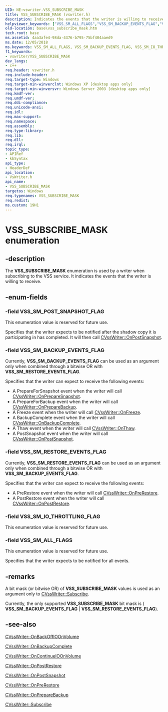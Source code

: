 ```yaml
---
UID: NE:vswriter.VSS_SUBSCRIBE_MASK
title: VSS_SUBSCRIBE_MASK (vswriter.h)
description: Indicates the events that the writer is willing to receive.
helpviewer_keywords: ["VSS_SM_ALL_FLAGS","VSS_SM_BACKUP_EVENTS_FLAG","VSS_SM_IO_THROTTLING_FLAG","VSS_SM_POST_SNAPSHOT_FLAG","VSS_SM_RESTORE_EVENTS_FLAG","VSS_SUBSCRIBE_MASK","VSS_SUBSCRIBE_MASK enumeration [VSS]","_win32_vss_subscribe_mask","base.vss_subscribe_mask","enumeration [VSS]","vswriter/VSS_SM_ALL_FLAGS","vswriter/VSS_SM_BACKUP_EVENTS_FLAG","vswriter/VSS_SM_IO_THROTTLING_FLAG","vswriter/VSS_SM_POST_SNAPSHOT_FLAG","vswriter/VSS_SM_RESTORE_EVENTS_FLAG","vswriter/VSS_SUBSCRIBE_MASK"]
old-location: base\vss_subscribe_mask.htm
tech.root: base
ms.assetid: 4aa3afe4-98da-4376-b795-75bf404aaed9
ms.date: 12/05/2018
ms.keywords: VSS_SM_ALL_FLAGS, VSS_SM_BACKUP_EVENTS_FLAG, VSS_SM_IO_THROTTLING_FLAG, VSS_SM_POST_SNAPSHOT_FLAG, VSS_SM_RESTORE_EVENTS_FLAG, VSS_SUBSCRIBE_MASK, VSS_SUBSCRIBE_MASK enumeration [VSS], _win32_vss_subscribe_mask, base.vss_subscribe_mask, enumeration [VSS], vswriter/VSS_SM_ALL_FLAGS, vswriter/VSS_SM_BACKUP_EVENTS_FLAG, vswriter/VSS_SM_IO_THROTTLING_FLAG, vswriter/VSS_SM_POST_SNAPSHOT_FLAG, vswriter/VSS_SM_RESTORE_EVENTS_FLAG, vswriter/VSS_SUBSCRIBE_MASK
f1_keywords:
- vswriter/VSS_SUBSCRIBE_MASK
dev_langs:
- c++
req.header: vswriter.h
req.include-header: 
req.target-type: Windows
req.target-min-winverclnt: Windows XP [desktop apps only]
req.target-min-winversvr: Windows Server 2003 [desktop apps only]
req.kmdf-ver: 
req.umdf-ver: 
req.ddi-compliance: 
req.unicode-ansi: 
req.idl: 
req.max-support: 
req.namespace: 
req.assembly: 
req.type-library: 
req.lib: 
req.dll: 
req.irql: 
topic_type:
- APIRef
- kbSyntax
api_type:
- HeaderDef
api_location:
- VsWriter.h
api_name:
- VSS_SUBSCRIBE_MASK
targetos: Windows
req.typenames: VSS_SUBSCRIBE_MASK
req.redist: 
ms.custom: 19H1
---
```


# VSS_SUBSCRIBE_MASK enumeration


## -description


The <b>VSS_SUBSCRIBE_MASK</b> enumeration is used by a 
    writer when subscribing to the VSS service. It indicates the events that the writer is willing to 
    receive.


## -enum-fields




### -field VSS_SM_POST_SNAPSHOT_FLAG

This enumeration value is reserved for future use. 
      

Specifies that the writer expects to be notified after the shadow copy it is participating in has completed. 
       It will then call 
       <a href="https://docs.microsoft.com/windows/desktop/api/vswriter/nf-vswriter-cvsswriter-onpostsnapshot">CVssWriter::OnPostSnapshot</a>.


### -field VSS_SM_BACKUP_EVENTS_FLAG

Currently, <b>VSS_SM_BACKUP_EVENTS_FLAG</b> can be used as an argument only when 
      combined through a bitwise OR with <b>VSS_SM_RESTORE_EVENTS_FLAG</b>. 
      

Specifies that the writer can expect to receive the following events:

<ul>
<li>A PrepareForSnapshot event when the writer will call 
        <a href="https://docs.microsoft.com/windows/desktop/api/vswriter/nf-vswriter-cvsswriter-onpreparesnapshot">CVssWriter::OnPrepareSnapshot</a>.</li>
<li>A PrepareForBackup event when the writer will call 
        <a href="https://docs.microsoft.com/windows/desktop/api/vswriter/nf-vswriter-cvsswriter-onpreparebackup">CVssWriter::OnPrepareBackup</a>.</li>
<li>A Freeze event when the writer will call 
        <a href="https://docs.microsoft.com/windows/desktop/api/vswriter/nf-vswriter-cvsswriter-onfreeze">CVssWriter::OnFreeze</a>.</li>
<li>A BackupComplete event when the writer will call 
        <a href="https://docs.microsoft.com/windows/desktop/api/vswriter/nf-vswriter-cvsswriter-onbackupcomplete">CVssWriter::OnBackupComplete</a>.</li>
<li>A Thaw event when the writer will call 
        <a href="https://docs.microsoft.com/windows/desktop/api/vswriter/nf-vswriter-cvsswriter-onthaw">CVssWriter::OnThaw</a>.</li>
<li>A PostSnapshot event when the writer will call 
        <a href="https://docs.microsoft.com/windows/desktop/api/vswriter/nf-vswriter-cvsswriter-onpostsnapshot">CVssWriter::OnPostSnapshot</a>.</li>
</ul>

### -field VSS_SM_RESTORE_EVENTS_FLAG

Currently, <b>VSS_SM_RESTORE_EVENTS_FLAG</b> can be used as an argument only when 
      combined through a bitwise OR with <b>VSS_SM_BACKUP_EVENTS_FLAG</b>. 
      

Specifies that the writer can expect to receive the following events:

<ul>
<li>A PreRestore event when the writer will call 
        <a href="https://docs.microsoft.com/windows/desktop/api/vswriter/nf-vswriter-cvsswriter-onprerestore">CVssWriter::OnPreRestore</a>.</li>
<li>A PostRestore event when the writer will call 
        <a href="https://docs.microsoft.com/windows/desktop/api/vswriter/nf-vswriter-cvsswriter-onpostrestore">CVssWriter::OnPostRestore</a>.</li>
</ul>

### -field VSS_SM_IO_THROTTLING_FLAG

This enumeration value is reserved for future use.


### -field VSS_SM_ALL_FLAGS

This enumeration value is reserved for future use. 
      

Specifies that the writer expects to be notified for all events.


## -remarks



A bit mask (or bitwise OR) of <b>VSS_SUBSCRIBE_MASK</b> 
    values is used as an argument only to 
    <a href="https://docs.microsoft.com/windows/desktop/api/vswriter/nf-vswriter-cvsswriter-subscribe">CVssWriter::Subscribe</a>.

Currently, the only supported <b>VSS_SUBSCRIBE_MASK</b> 
    bit mask is ( <b>VSS_SM_BACKUP_EVENTS_FLAG</b> | 
    <b>VSS_SM_RESTORE_EVENTS_FLAG</b>).




## -see-also




<a href="https://docs.microsoft.com/windows/desktop/api/vswriter/nf-vswriter-cvsswriter-onbackoffioonvolume">CVssWriter::OnBackOffIOOnVolume</a>



<a href="https://docs.microsoft.com/windows/desktop/api/vswriter/nf-vswriter-cvsswriter-onbackupcomplete">CVssWriter::OnBackupComplete</a>



<a href="https://docs.microsoft.com/windows/desktop/api/vswriter/nf-vswriter-cvsswriter-oncontinueioonvolume">CVssWriter::OnContinueIOOnVolume</a>



<a href="https://docs.microsoft.com/windows/desktop/api/vswriter/nf-vswriter-cvsswriter-onpostrestore">CVssWriter::OnPostRestore</a>



<a href="https://docs.microsoft.com/windows/desktop/api/vswriter/nf-vswriter-cvsswriter-onpostsnapshot">CVssWriter::OnPostSnapshot</a>



<a href="https://docs.microsoft.com/windows/desktop/api/vswriter/nf-vswriter-cvsswriter-onprerestore">CVssWriter::OnPreRestore</a>



<a href="https://docs.microsoft.com/windows/desktop/api/vswriter/nf-vswriter-cvsswriter-onpreparebackup">CVssWriter::OnPrepareBackup</a>



<a href="https://docs.microsoft.com/windows/desktop/api/vswriter/nf-vswriter-cvsswriter-subscribe">CVssWriter::Subscribe</a>
 

 

